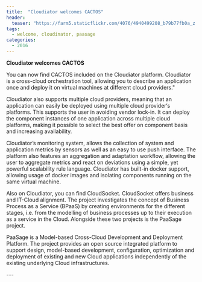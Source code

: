```yaml
---
title:  "Cloudiator welcomes CACTOS"
header:
  teaser: "https://farm5.staticflickr.com/4076/4940499208_b79b77fb0a_z.jpg"
tags:
  - welcome, cloudinator, paasage
categories: 
  - 2016
---
```

<b>Cloudiator welcomes CACTOS</b>

<p>You can now find CACTOS included on the Cloudiator platform. Cloudiator is a cross-cloud orchestration tool, allowing you to describe an application once and deploy it on virtual machines at different cloud providers."</p>

<p>Cloudiator also supports multiple cloud providers, meaning that an application can easily be deployed using multiple cloud provider‘s platforms. This supports the user in avoiding vendor lock-in. It can deploy the component instances of one application across multiple cloud platforms, making it possible to select the best offer on component basis and increasing availability.</p>

<p>Cloudiator’s monitoring system, allows the collection of system and application metrics by sensors as well as an easy to use push interface. The platform also features an aggregation and adaptation workflow, allowing the user to aggregate metrics and react on deviations using a simple, yet powerful scalability rule language. Cloudiator has built-in docker support, allowing usage of docker images and isolating components running on the same virtual machine.</p>

<p>Also on Cloudiator, you can find CloudSocket. CloudSocket offers business and IT-Cloud alignment. The project investigates the concept of Business Process as a Service (BPaaS) by creating environments for the different stages, i.e. from the modelling of business processes up to their execution as a service in the Cloud. Alongside these two projects is the PaaSage project.</p> 

<p>PaaSage is a Model-based Cross-Cloud Development and Deployment Platform. The project provides an open source integrated platform to support design, model-based development, configuration, optimization and deployment of existing and new Cloud applications independently of the existing underlying Cloud infrastructures.</p>
---
